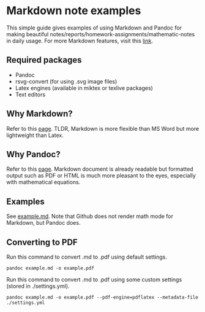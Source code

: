 # Markdown note examples

This simple guide gives examples of using Markdown and Pandoc for making beautiful notes/reports/homework-assignments/mathematic-notes in daily usage. For more Markdown features, visit this [link](https://www.markdownguide.org/basic-syntax/).

## Required packages

- Pandoc
- rsvg-convert (for using .svg image files)
- Latex engines (available in miktex or texlive packages)
- Text editors

## Why Markdown?

Refer to this [page](https://www.markdownguide.org/getting-started/). TLDR, Markdown is more flexible than MS Word but more lightweight than Latex.

## Why Pandoc?

Refer to this [page](https://pandoc.org/). Markdown document is already readable but formatted output such as PDF or HTML is much more pleasant to the eyes, especially with mathematical equations.

## Examples

See [example.md](./example.md). Note that Github does not render math mode for Markdown, but Pandoc does.

## Converting to PDF

Run this command to convert .md to .pdf using default settings.

```
pandoc example.md -o example.pdf
```

Run this command to convert .md to .pdf using some custom settings (stored in ./settings.yml).

```
pandoc example.md -o example.pdf --pdf-engine=pdflatex --metadata-file ./settings.yml
```

